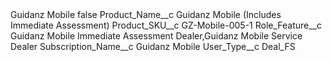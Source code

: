 <?xml version="1.0" encoding="UTF-8"?>
<CustomMetadata xmlns="http://soap.sforce.com/2006/04/metadata" xmlns:xsi="http://www.w3.org/2001/XMLSchema-instance" xmlns:xsd="http://www.w3.org/2001/XMLSchema">
    <label>Guidanz Mobile</label>
    <protected>false</protected>
    <values>
        <field>Product_Name__c</field>
        <value xsi:type="xsd:string">Guidanz Mobile (Includes Immediate Assessment)</value>
    </values>
    <values>
        <field>Product_SKU__c</field>
        <value xsi:type="xsd:string">GZ-Mobile-005-1</value>
    </values>
    <values>
        <field>Role_Feature__c</field>
        <value xsi:type="xsd:string">Guidanz Mobile Immediate Assessment Dealer,Guidanz Mobile Service Dealer</value>
    </values>
    <values>
        <field>Subscription_Name__c</field>
        <value xsi:type="xsd:string">Guidanz Mobile</value>
    </values>
    <values>
        <field>User_Type__c</field>
        <value xsi:type="xsd:string">Deal_FS</value>
    </values>
</CustomMetadata>
